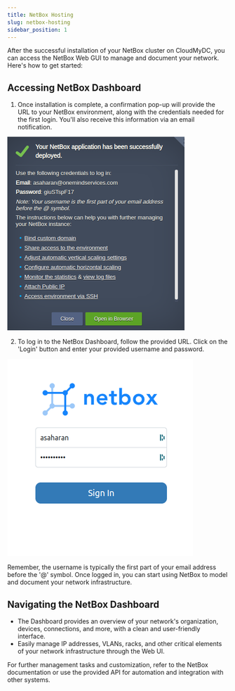 ```yaml
---
title: NetBox Hosting
slug: netbox-hosting
sidebar_position: 1
---
```


After the successful installation of your NetBox cluster on CloudMyDC, you can access the NetBox Web GUI to manage and document your network. Here's how to get started:

## Accessing NetBox Dashboard

1. Once installation is complete, a confirmation pop-up will provide the URL to your NetBox environment, along with the credentials needed for the first login. You'll also receive this information via an email notification.


<div style={{
    display:'flex',
    justifyContent: 'center',
    margin: '0 0 1rem 0'
}}>

![Locale Dropdown](./img/NetBoxAccess/managing-netbox-01.png)

</div>

2. To log in to the NetBox Dashboard, follow the provided URL. Click on the 'Login' button and enter your provided username and password.

<div style={{
    display:'flex',
    justifyContent: 'center',
    margin: '0 0 0 0'
}}>

![Locale Dropdown](./img/NetBoxAccess/managing-netbox-02.png)

</div>

Remember, the username is typically the first part of your email address before the '@' symbol. Once logged in, you can start using NetBox to model and document your network infrastructure.

## Navigating the NetBox Dashboard

- The Dashboard provides an overview of your network's organization, devices, connections, and more, with a clean and user-friendly interface.
- Easily manage IP addresses, VLANs, racks, and other critical elements of your network infrastructure through the Web UI.

For further management tasks and customization, refer to the NetBox documentation or use the provided API for automation and integration with other systems.